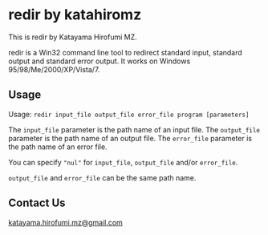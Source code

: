# redir by katahiromz

This is redir by Katayama Hirofumi MZ.

redir is a Win32 command line tool to redirect 
standard input, standard output and standard error output.
It works on Windows 95/98/Me/2000/XP/Vista/7.

## Usage

Usage: `redir input_file output_file error_file program [parameters]`

The `input_file` parameter is the path name of an input file.
The `output_file` parameter is the path name of an output file.
The `error_file` parameter is the path name of an error file.

You can specify `"nul"` for `input_file`, `output_file` and/or `error_file`.

`output_file` and `error_file` can be the same path name.

## Contact Us

katayama.hirofumi.mz@gmail.com
